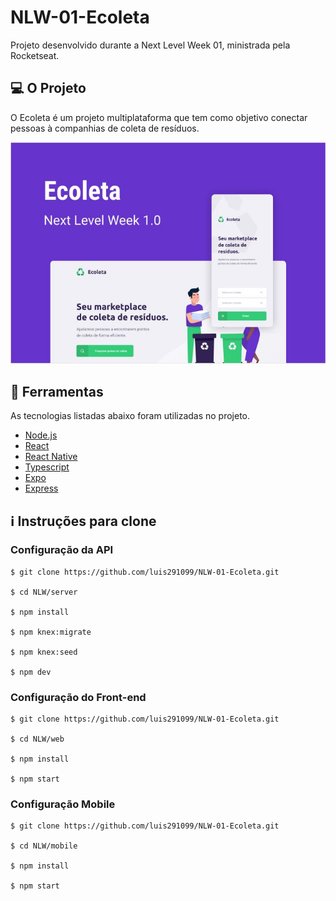 # NLW-01-Ecoleta
Projeto desenvolvido durante a Next Level Week 01, ministrada pela Rocketseat.

## :computer: O Projeto
O Ecoleta é um projeto multiplataforma que tem como objetivo conectar pessoas à companhias de coleta de resíduos.
<p align="center">
  <img src="Capturar.JPG" />
</p>

## :rocket: Ferramentas
As tecnologias listadas abaixo foram utilizadas no projeto.
- [Node.js](https://nodejs.org/en/)
- [React](https://pt-br.reactjs.org)
- [React Native](https://reactnative.dev)
- [Typescript](https://www.typescriptlang.org)
- [Expo](https://expo.io)
- [Express](https://expressjs.com/pt-br/)

## :information_source: Instruções para clone
### Configuração da API
```git
$ git clone https://github.com/luis291099/NLW-01-Ecoleta.git

$ cd NLW/server

$ npm install

$ npm knex:migrate

$ npm knex:seed

$ npm dev
```

### Configuração do Front-end
```
$ git clone https://github.com/luis291099/NLW-01-Ecoleta.git

$ cd NLW/web

$ npm install

$ npm start

```

### Configuração Mobile
```
$ git clone https://github.com/luis291099/NLW-01-Ecoleta.git

$ cd NLW/mobile

$ npm install

$ npm start

```

